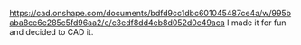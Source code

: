 https://cad.onshape.com/documents/bdfd9cc1dbc601045487ce4a/w/995baba8ce6e285c5fd96aa2/e/c3edf8dd4eb8d052d0c49aca
I made it for fun and decided to CAD it. 
